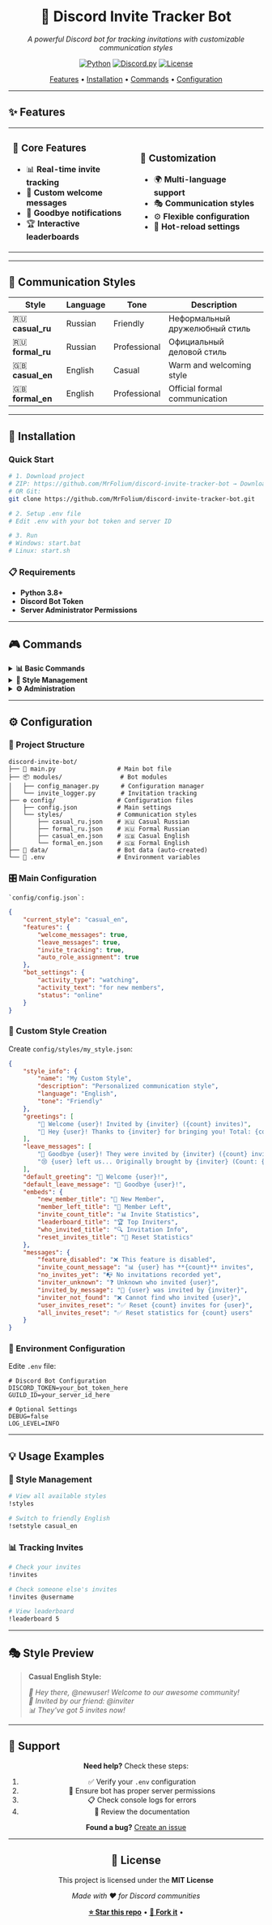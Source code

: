 <div align="center">

# 🎯 Discord Invite Tracker Bot

*A powerful Discord bot for tracking invitations with customizable communication styles*

[![Python](https://img.shields.io/badge/Python-3.8+-blue.svg)](https://python.org)
[![Discord.py](https://img.shields.io/badge/discord.py-2.3.0+-blue.svg)](https://github.com/Rapptz/discord.py)
[![License](https://github.com/MrFolium/discord-invite-tracker-bot/blob/main/LICENSE)](LICENSE)

[Features](#-features) • [Installation](#-installation) • [Commands](#-commands) • [Configuration](#-configuration)

</div>

---

## ✨ Features

<table>
<tr>
<td width="50%">

### 🎯 **Core Features**
- 📊 **Real-time invite tracking**
- 🎉 **Custom welcome messages**
- 👋 **Goodbye notifications**
- 🏆 **Interactive leaderboards**

</td>
<td width="50%">

### 🎨 **Customization**
- 🌍 **Multi-language support**
- 🎭 **Communication styles**
- ⚙️ **Flexible configuration**
- 🔄 **Hot-reload settings**

</td>
</tr>
</table>

---

## 🎨 Communication Styles

<div align="center">

| Style | Language | Tone | Description |
|-------|----------|------|-------------|
| 🇷🇺 **casual_ru** | Russian | Friendly | Неформальный дружелюбный стиль |
| 🇷🇺 **formal_ru** | Russian | Professional | Официальный деловой стиль |
| 🇬🇧 **casual_en** | English | Casual | Warm and welcoming style |
| 🇬🇧 **formal_en** | English | Professional | Official formal communication |

</div>

---

## 🚀 Installation

### Quick Start

```bash
# 1. Download project
# ZIP: https://github.com/MrFolium/discord-invite-tracker-bot → Download ZIP
# OR Git:
git clone https://github.com/MrFolium/discord-invite-tracker-bot.git

# 2. Setup .env file
# Edit .env with your bot token and server ID

# 3. Run
# Windows: start.bat
# Linux: start.sh
```

### 📋 Requirements
- **Python 3.8+**
- **Discord Bot Token**
- **Server Administrator Permissions**

---

## 🎮 Commands

<details>
<summary><b>📊 Basic Commands</b></summary>

| Command | Description | Usage |
|---------|-------------|-------|
| `!invites` | Check invitation count | `!invites @user` |
| `!leaderboard` | Show top inviters | `!leaderboard 10` |
| `!whoinvited` | Find who invited user | `!whoinvited @user` |

</details>

<details>
<summary><b>🎨 Style Management</b></summary>

| Command | Description | Usage |
|---------|-------------|-------|
| `!styles` | List available styles | `!styles` |
| `!setstyle` | Change bot style | `!setstyle casual_ru` |

</details>

<details>
<summary><b>⚙️ Administration</b></summary>

| Command | Description | Usage |
|---------|-------------|-------|
| `!resetinvites` | Reset invite counts | `!resetinvites @user` |
| `!reloadconfig` | Reload configuration | `!reloadconfig` |

</details>

---

## ⚙️ Configuration

### 📁 Project Structure

```
discord-invite-bot/
├── 🤖 main.py                 # Main bot file
├── 📦 modules/                # Bot modules
│   ├── config_manager.py      # Configuration manager
│   └── invite_logger.py       # Invitation tracking
├── ⚙️ config/                 # Configuration files
│   ├── config.json           # Main settings
│   └── styles/               # Communication styles
│       ├── casual_ru.json    # 🇷🇺 Casual Russian
│       ├── formal_ru.json    # 🇷🇺 Formal Russian
│       ├── casual_en.json    # 🇬🇧 Casual English
│       └── formal_en.json    # 🇬🇧 Formal English
├── 💾 data/                   # Bot data (auto-created)
└── 🔧 .env                    # Environment variables
```

### 🎛️ Main Configuration

    `config/config.json`:

```json
{
    "current_style": "casual_en",
    "features": {
        "welcome_messages": true,
        "leave_messages": true,
        "invite_tracking": true,
        "auto_role_assignment": true
    },
    "bot_settings": {
        "activity_type": "watching",
        "activity_text": "for new members",
        "status": "online"
    }
}
```

### 🎨 Custom Style Creation

Create `config/styles/my_style.json`:

```json
{
    "style_info": {
        "name": "My Custom Style",
        "description": "Personalized communication style",
        "language": "English",
        "tone": "Friendly"
    },
    "greetings": [
        "🎉 Welcome {user}! Invited by {inviter} ({count} invites)",
        "🌟 Hey {user}! Thanks to {inviter} for bringing you! Total: {count}"
    ],
    "leave_messages": [
        "👋 Goodbye {user}! They were invited by {inviter} ({count} invites)",
        "😢 {user} left us... Originally brought by {inviter} (Count: {count})"
    ],
    "default_greeting": "🎉 Welcome {user}!",
    "default_leave_message": "👋 Goodbye {user}!",
    "embeds": {
        "new_member_title": "🎉 New Member",
        "member_left_title": "👋 Member Left",
        "invite_count_title": "📊 Invite Statistics",
        "leaderboard_title": "🏆 Top Inviters",
        "who_invited_title": "🔍 Invitation Info",
        "reset_invites_title": "🔄 Reset Statistics"
    },
    "messages": {
        "feature_disabled": "❌ This feature is disabled",
        "invite_count_message": "📊 {user} has **{count}** invites",
        "no_invites_yet": "📭 No invitations recorded yet",
        "inviter_unknown": "❓ Unknown who invited {user}",
        "invited_by_message": "👤 {user} was invited by {inviter}",
        "inviter_not_found": "❌ Cannot find who invited {user}",
        "user_invites_reset": "✅ Reset {count} invites for {user}",
        "all_invites_reset": "✅ Reset statistics for {count} users"
    }
}
```

### 🔧 Environment Configuration

Edite `.env` file:

```env
# Discord Bot Configuration
DISCORD_TOKEN=your_bot_token_here
GUILD_ID=your_server_id_here

# Optional Settings
DEBUG=false
LOG_LEVEL=INFO
```

---

## 💡 Usage Examples

### 🎨 Style Management
```bash
# View all available styles
!styles

# Switch to friendly English
!setstyle casual_en
```

### 📊 Tracking Invites
```bash
# Check your invites
!invites

# Check someone else's invites
!invites @username

# View leaderboard
!leaderboard 5
```

---

## 🎭 Style Preview

> **Casual English Style:**
> 
> *🎉 Hey there, @newuser! Welcome to our awesome community!*  
> *👤 Invited by our friend: @inviter*  
> *📊 They've got 5 invites now!*

---

## 🤝 Support

<div align="center">

**Need help?** Check these steps:

1. ✅ Verify your `.env` configuration
2. 🔐 Ensure bot has proper server permissions
3. 📋 Check console logs for errors
4. 📖 Review the documentation

**Found a bug?** [Create an issue](https://github.com/mrfolium/discord-invite-bot/issues)

</div>

---

<div align="center">

## 📄 License

This project is licensed under the **MIT License**

*Made with ❤️ for Discord communities*

**[⭐ Star this repo](https://github.com/mrfolium/discord-invite-bot)** • **[🍴 Fork it](https://github.com/MrFolium/discord-invite-tracker-bot/forks)** • 

</div>
